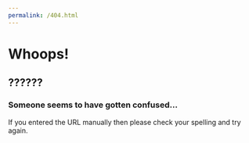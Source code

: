 ```yaml
---
permalink: /404.html
---
```


# Whoops!

## ??????

### Someone seems to have gotten confused...

If you entered the URL manually then please check your spelling and try again.

